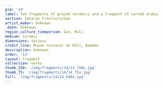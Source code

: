 ```yaml
---
pid: '14'
label: Two fragments of glazed ceramics and a fragment of carved alabaster
section: Saharan Frontiers/Gao
artist_maker: Unknown
_date: Unknown
region_culture_timeperiod: Gao, Mali
medium: Ceramic
dimensions: Various
credit_line: Musée national du Mali, Bamako
description: Unknown
order: '13'
layout: fragment
collection: works
thumb_150: '/img/fragments/14/14_150x.jpg'
thumb_75: '/img/fragments/14/14_75x.jpg'
full: '/img/fragments/14/14_640x.jpg'
---
```


